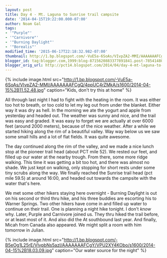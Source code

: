 ```yaml
---
layout: post
title: Day 4 - Mt. Laguna to Sunrise trail campsite
date: '2014-04-15T19:22:00.000-07:00'
author: Noam Gal
tags:
- '"Purple"'
- '"Carnivore"'
- '"Burning Daylight"'
- '"Borealis"'
modified_time: '2015-06-17T22:18:32.982-07:00'
thumbnail: http://1.bp.blogspot.com/-VuE5a-6SoAs/VIvpZA2-MMI/AAAAAAAFCgQ/4ppUC4rZMkA/s72-c/2014-04-15%2B11.52.48.jpg
blogger_id: tag:blogger.com,1999:blog-8715620883377891841.post-7854148073280820141
blogger_orig_url: http://pct14.blogspot.com/2014/04/day-4-mt-laguna-to-paradise-trail.html
---
```

{% include image.html src="http://1.bp.blogspot.com/-VuE5a-6SoAs/VIvpZA2-MMI/AAAAAAAFCgQ/4ppUC4rZMkA/s1600/2014-04-15%2B11.52.48.jpg" caption="Kids, don't try this at home" %}

All through last night I had to fight with the heating in the room. It was either too hot to breath, or too cold to let my leg out from under the blanket. Either way it was dry as hell. In the morning we ate the yogurt and apple from yesterday and headed out. The weather was sunny and nice, and the trail was easy and graded. It was easy to forget we are actually at over 6000 feet (around 2000 meters), because of the nice weather. After a while we started hiking along the rim of a beautiful valley. Way way below us we saw some small hills and a lot of flat fields. It was quite awesome.

The day continued along the rim of the valley, and we made a nice lunch stop at the pioneer trail head (about PCT mile 52). We rested our feet, and filled up our water at the nearby trough. From there, some more ridge walking. This time it was getting a bit too hot, and there was almost no shade. We just kept on walking, only stopping for short rests under some tiny scrubs along the way. We finally reached the Sunrise trail head (pct mile 59.5) at around 16:00, and headed out towards the campsite with the water that's here.

We met some other hikers staying here overnight - Burning Daylight is out on his second or third thru hike, and his three buddies are escorting his to Warner Springs. Two other hikers have come in and filled up water to continue on their trail. One is planning a night hike tonight. I don't _know_ why. Later, Purple and Carnivore joined us. They thru hiked the trail before, or at least most of it. And also did the At southbound last year. And finally, Micah from Canada also appeared. We might split a room with him tomorrow in Julian.

{% include image.html src="http://1.bp.blogspot.com/-B5eOg1L25rE/VIvpbNs5azI/AAAAAAAFCgY/VPU2XY4KObo/s1600/2014-04-15%2B18.03.09.jpg" caption="Our water source for the night" %}
